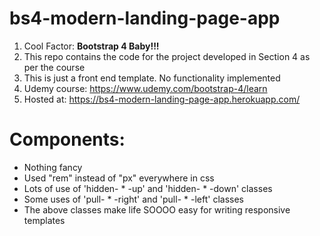 # bs4-modern-landing-page-app

1. Cool Factor: **Bootstrap 4 Baby!!!**
2. This repo contains the code for the project developed in Section 4 as per the course
3. This is just a front end template. No functionality implemented
4. Udemy course: https://www.udemy.com/bootstrap-4/learn
5. Hosted at: https://bs4-modern-landing-page-app.herokuapp.com/

# Components:
* Nothing fancy
* Used "rem" instead of "px" everywhere in css
* Lots of use of 'hidden- * -up' and 'hidden- * -down' classes
* Some uses of 'pull- * -right' and 'pull- * -left' classes
* The above classes make life SOOOO easy for writing responsive templates
